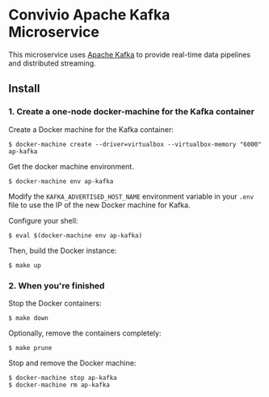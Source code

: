 # Convivio Apache Kafka Microservice

This microservice uses [Apache Kafka](https://kafka.apache.org/) to provide real-time data pipelines and distributed streaming.

## Install
### 1. Create a one-node docker-machine for the Kafka container

Create a Docker machine for the Kafka container:

```
$ docker-machine create --driver=virtualbox --virtualbox-memory "6000" ap-kafka
```
Get the docker machine environment.
```
$ docker-machine env ap-kafka
```

Modify the `KAFKA_ADVERTISED_HOST_NAME` environment variable in your `.env` file to use the IP of the new Docker machine for Kafka.

Configure your shell:
```
$ eval $(docker-machine env ap-kafka)
```

Then, build the Docker instance:

```
$ make up
```

### 2. When you're finished

Stop the Docker containers:

```
$ make down
```
Optionally, remove the containers completely:
```
$ make prune
```
Stop and remove the Docker machine:
```
$ docker-machine stop ap-kafka
$ docker-machine rm ap-kafka
```